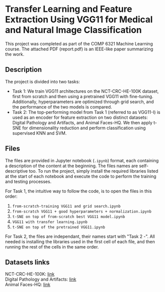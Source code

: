 # Transfer Learning and Feature Extraction Using VGG11 for Medical and Natural Image Classification
This project was completed as part of the COMP 6321 Machine Learning course. The attached PDF (report.pdf) is an IEEE-like paper summarizing the work.

## Description
The project is divided into two tasks:

 - Task 1: We train VGG11 architectures on the NCT-CRC-HE-100K dataset, first from scratch and then using a pretrained VGG11 with fine-tuning. Additionally, hyperparameters are optimized through grid search, and the performance of the two models is compared.
 - Task 2: The top-performing model from Task 1 (referred to as VGG11-I) is used as an encoder for feature extraction on two distinct datasets: Digital Pathology and Artifacts, and Animal Faces-HQ. We then apply t-SNE for dimensionality reduction and perform classification using supervised KNN and SVM.

## Files
The files are provided in Jupyter notebook (`.ipynb`) format, each containing a description of the content at the beginning. The files names are self-descriptive too.
To run the project, simply install the required libraries listed at the start of each notebook and execute the code to perform the training and testing processes.

For Task 1, the intuitive way to follow the code, is to open the files in this order:

 1. `from-scratch-training VGG11 and grid search.ipynb`
 2. `from-scratch VGG11 + good hyperparameters + normalization.ipynb`
 3. `t-SNE on top of from-scratch best VGG11 model.ipynb`
 4. `VGG11 with transfer learning.ipynb`
 5. `t-SNE on top of the pretrained VGG11.ipynb`

For Task 2, the files are independant, their names start with "Task 2 -". All needed is installing the libraries used in the first cell of each file, and then running the rest of the cells in the same order. 



## Datasets links
NCT-CRC-HE-100K: [link](https://1drv.ms/u/s!AilzKc-njjP7mN0NOZvxl0TPAUxmig?e=K0TpeX) <br>
Digital Pathology and Artifacts:  [link](https://1drv.ms/u/s!AilzKc-njjP7mN0M_LjB5xeAydDsrA?e=0obzsx) <br>
Animal Faces-HQ: [link](https://1drv.ms/u/s!AilzKc-njjP7mN0LqoRZvUYONY9sbQ?e=wxWbip)
